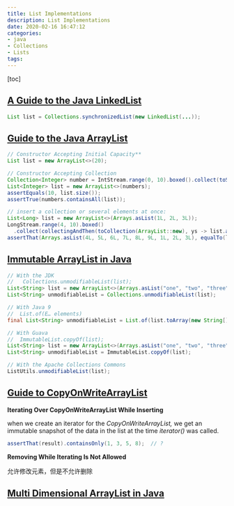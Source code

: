 ```yaml
---
title: List Implementations
description: List Implementations
date: 2020-02-16 16:47:12
categories:
- java
- Collections
- Lists
tags:
---
```


[toc]

## [A Guide to the Java LinkedList](https://www.baeldung.com/java-linkedlist)

```java
List list = Collections.synchronizedList(new LinkedList(...));
```



## [Guide to the Java ArrayList](https://www.baeldung.com/java-arraylist)

```java
// Constructor Accepting Initial Capacity**
List list = new ArrayList<>(20);

// Constructor Accepting Collection
Collection<Integer> number = IntStream.range(0, 10).boxed().collect(toSet());
List<Integer> list = new ArrayList<>(numbers);
assertEquals(10, list.size());
assertTrue(numbers.containsAll(list));

// insert a collection or several elements at once:
List<Long> list = new ArrayList<>(Arrays.asList(1L, 2L, 3L));
LongStream.range(4, 10).boxed()
  .collect(collectingAndThen(toCollection(ArrayList::new), ys -> list.addAll(0, ys)));
assertThat(Arrays.asList(4L, 5L, 6L, 7L, 8L, 9L, 1L, 2L, 3L), equalTo(list));

```



## [Immutable ArrayList in Java](https://www.baeldung.com/java-immutable-list)

```java
// With the JDK
//   Collections.unmodifiableList(list);
List<String> list = new ArrayList<>(Arrays.asList("one", "two", "three"));
List<String> unmodifiableList = Collections.unmodifiableList(list);

// With Java 9
//  List.of(E… elements)
final List<String> unmodifiableList = List.of(list.toArray(new String[]{}));

// With Guava
//  ImmutableList.copyOf(list);
List<String> list = new ArrayList<>(Arrays.asList("one", "two", "three"));
List<String> unmodifiableList = ImmutableList.copyOf(list);

// With the Apache Collections Commons
ListUtils.unmodifiableList(list);
```





## [Guide to CopyOnWriteArrayList](https://www.baeldung.com/java-copy-on-write-arraylist)

**Iterating Over CopyOnWriteArrayList While Inserting**

when we create an iterator for the *CopyOnWriteArrayList,* we get an immutable snapshot of the data in the list at the time *iterator()* was called.

```java
assertThat(result).containsOnly(1, 3, 5, 8);  // ?
```



**Removing While Iterating Is Not Allowed**

允许修改元素，但是不允许删除

## [Multi Dimensional ArrayList in Java](https://www.baeldung.com/java-multi-dimensional-arraylist)
